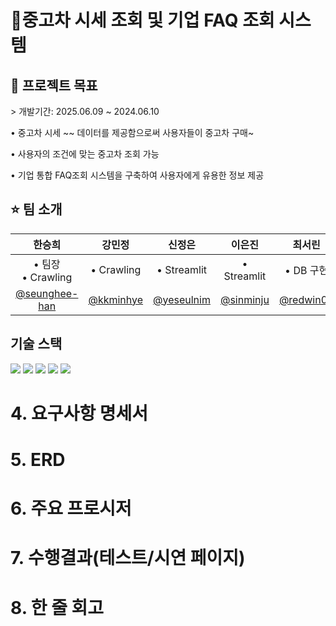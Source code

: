 # 🚗중고차 시세 조회 및 기업 FAQ 조회 시스템

<h2> 📌 프로젝트 목표 </h2>
> 개발기간: 2025.06.09 ~ 2024.06.10   


• 중고차 시세 ~~ 데이터를 제공함으로써 사용자들이 중고차 구매~

• 사용자의 조건에 맞는 중고차 조회 가능

• 기업 통합 FAQ조회 시스템을 구축하여 사용자에게 유용한 정보 제공




<h2> ⭐ 팀 소개 </h2>

| 한승희 | 강민정 | 신정은 | 이은진 | 최서린 |
| :---: | :---: | :---: | :---: | :---: |
| • 팀장<br/>• Crawling<br/> | • Crawling | • Streamlit | • Streamlit | • DB 구현
| [@seunghee-han](https://github.com/seunghee-han) | [@kkminhye](https://github.com/kkminhye) | [@yeseulnim](https://github.com/yeseulnim) | [@sinminju](https://github.com/sinminju) | [@redwin02](https://github.com/redwin-02) | 



<h2>  기술 스택  </h1>
<div>
    <img src="https://img.shields.io/badge/github-181717?style=for-the-badge&logo=github&logoColor=white"> <img src="https://img.shields.io/badge/Python-3776AB?style=for-the-badge&logo=Python&logoColor=white">    <img src="https://img.shields.io/badge/MySQL-4479A1?style=for-the-badge&logo=MySQL&logoColor=white">  <img src="https://img.shields.io/badge/Pandas-150458?style=for-the-badge&logo=Pandas&logoColor=white">    <img src="https://img.shields.io/badge/Streamlit-FF4B4B?style=for-the-badge&logo=streamlit&logoColor=white"/>
</div>

# 4. 요구사항 명세서

 

# 5. ERD

 

# 6. 주요 프로시저

 

# 7. 수행결과(테스트/시연 페이지)

 

# 8. 한 줄 회고
